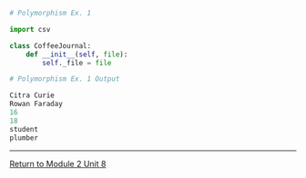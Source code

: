 
```python
# Polymorphism Ex. 1

import csv

class CoffeeJournal:
    def __init__(self, file):
        self._file = file


```

```python
# Polymorphism Ex. 1 Output

Citra Curie
Rowan Faraday
16
18
student
plumber

```

---

[Return to Module 2 Unit 8](OOP_Unit08.md)
